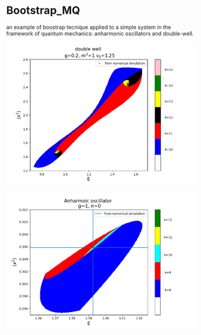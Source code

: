 # Bootstrap_MQ
an example of boostrap tecnique applied to a simple system in the framework of quantum mechanics: anharmonic oscillators and double-well.


![](dw.png)


![](ao.png)
